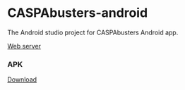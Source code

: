 # CASPAbusters-android

The Android studio project for CASPAbusters Android app.

[Web server](https://github.com/bbatliner/CASPAbusters)

### APK
[Download](https://github.com/bbatliner/CASPAbusters-android/raw/master/CASPAbusters.apk)

